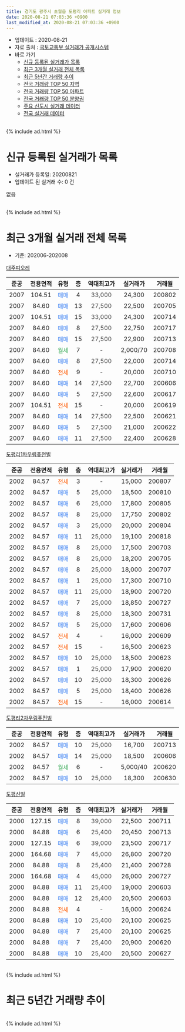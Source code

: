 ```yaml
---
title: 경기도 광주시 초월읍 도평리 아파트 실거래 정보
date: 2020-08-21 07:03:36 +0900
last_modified_at: 2020-08-21 07:03:36 +0900
---
```


* 업데이트 : 2020-08-21
* 자료 출처 : [국토교통부 실거래가 공개시스템](http://rt.molit.go.kr)
* 바로 가기
    * [신규 등록된 실거래가 목록](#신규-등록된-실거래가-목록)
    * [최근 3개월 실거래 전체 목록](#최근-3개월-실거래-전체-목록)
    * [최근 5년간 거래량 추이](#최근-5년간-거래량-추이)
    * [전국 거래량 TOP 50 지역](https://inasie.github.io/apt-trade-info/최근-3개월-전국에서-가장-거래가-많이-발생한-지역)
    * [전국 거래량 TOP 50 아파트](https://inasie.github.io/apt-trade-info/최근-3개월-전국에서-가장-거래가-많이-발생한-아파트)
    * [전국 거래량 TOP 50 분양권](https://inasie.github.io/apt-trade-info/최근-3개월-전국에서-가장-거래가-많이-발생한-분양권)
    * [주요 신도시 실거래 데이터](https://inasie.github.io/apt-trade-info/주요-신도시)
    * [전국 실거래 데이터](https://inasie.github.io/apt-trade-info/전국)
<br>
{% include ad.html %}
<br>

# 신규 등록된 실거래가 목록
* 실거래가 등록일: 20200821
* 업데이트 된 실거래 수: 0 건

없음

<br>
{% include ad.html %}
<br>

# 최근 3개월 실거래 전체 목록
* 기준: 202006-202008


[대주피오레](https://search.naver.com/search.naver?query=%EA%B2%BD%EA%B8%B0%EB%8F%84+%EA%B4%91%EC%A3%BC%EC%8B%9C+%EC%B4%88%EC%9B%94%EC%9D%8D+%EB%8F%84%ED%8F%89%EB%A6%AC+%EB%8C%80%EC%A3%BC%ED%94%BC%EC%98%A4%EB%A0%88)

|준공|전용면적|유형|층|역대최고가|실거래가|거래월|
|:---:|:---:|:---:|:---:|:---:|:---:|:---:|
|2007|104.51|<span style="color:#4285f3">매매</span>|4|<span style="color:#444444">33,000</span>|24,300|200802|
|2007|84.60|<span style="color:#4285f3">매매</span>|13|<span style="color:#444444">27,500</span>|22,500|200705|
|2007|104.51|<span style="color:#4285f3">매매</span>|15|<span style="color:#444444">33,000</span>|24,300|200714|
|2007|84.60|<span style="color:#4285f3">매매</span>|8|<span style="color:#444444">27,500</span>|22,750|200717|
|2007|84.60|<span style="color:#4285f3">매매</span>|15|<span style="color:#444444">27,500</span>|22,900|200713|
|2007|84.60|<span style="color:#34a853">월세</span>|7|<span style="color:#444444">-</span>|2,000/70|200708|
|2007|84.60|<span style="color:#4285f3">매매</span>|8|<span style="color:#444444">27,500</span>|22,000|200714|
|2007|84.60|<span style="color:#ff5a00">전세</span>|9|<span style="color:#444444">-</span>|20,000|200710|
|2007|84.60|<span style="color:#4285f3">매매</span>|14|<span style="color:#444444">27,500</span>|22,700|200606|
|2007|84.60|<span style="color:#4285f3">매매</span>|5|<span style="color:#444444">27,500</span>|22,600|200617|
|2007|104.51|<span style="color:#ff5a00">전세</span>|15|<span style="color:#444444">-</span>|20,000|200619|
|2007|84.60|<span style="color:#4285f3">매매</span>|14|<span style="color:#444444">27,500</span>|22,500|200621|
|2007|84.60|<span style="color:#4285f3">매매</span>|5|<span style="color:#444444">27,500</span>|21,000|200622|
|2007|84.60|<span style="color:#4285f3">매매</span>|11|<span style="color:#444444">27,500</span>|22,400|200628|

[도평리1차우림퓨전빌](https://search.naver.com/search.naver?query=%EA%B2%BD%EA%B8%B0%EB%8F%84+%EA%B4%91%EC%A3%BC%EC%8B%9C+%EC%B4%88%EC%9B%94%EC%9D%8D+%EB%8F%84%ED%8F%89%EB%A6%AC+%EB%8F%84%ED%8F%89%EB%A6%AC1%EC%B0%A8%EC%9A%B0%EB%A6%BC%ED%93%A8%EC%A0%84%EB%B9%8C)

|준공|전용면적|유형|층|역대최고가|실거래가|거래월|
|:---:|:---:|:---:|:---:|:---:|:---:|:---:|
|2002|84.57|<span style="color:#ff5a00">전세</span>|3|<span style="color:#444444">-</span>|15,000|200807|
|2002|84.57|<span style="color:#4285f3">매매</span>|5|<span style="color:#444444">25,000</span>|18,500|200810|
|2002|84.57|<span style="color:#4285f3">매매</span>|6|<span style="color:#444444">25,000</span>|17,800|200805|
|2002|84.57|<span style="color:#4285f3">매매</span>|8|<span style="color:#444444">25,000</span>|17,750|200802|
|2002|84.57|<span style="color:#4285f3">매매</span>|3|<span style="color:#444444">25,000</span>|20,000|200804|
|2002|84.57|<span style="color:#4285f3">매매</span>|11|<span style="color:#444444">25,000</span>|19,100|200818|
|2002|84.57|<span style="color:#4285f3">매매</span>|8|<span style="color:#444444">25,000</span>|17,500|200703|
|2002|84.57|<span style="color:#4285f3">매매</span>|8|<span style="color:#444444">25,000</span>|18,200|200705|
|2002|84.57|<span style="color:#4285f3">매매</span>|8|<span style="color:#444444">25,000</span>|18,000|200707|
|2002|84.57|<span style="color:#4285f3">매매</span>|1|<span style="color:#444444">25,000</span>|17,300|200710|
|2002|84.57|<span style="color:#4285f3">매매</span>|11|<span style="color:#444444">25,000</span>|18,900|200720|
|2002|84.57|<span style="color:#4285f3">매매</span>|7|<span style="color:#444444">25,000</span>|18,850|200727|
|2002|84.57|<span style="color:#4285f3">매매</span>|8|<span style="color:#444444">25,000</span>|18,300|200731|
|2002|84.57|<span style="color:#4285f3">매매</span>|5|<span style="color:#444444">25,000</span>|17,600|200606|
|2002|84.57|<span style="color:#ff5a00">전세</span>|4|<span style="color:#444444">-</span>|16,000|200609|
|2002|84.57|<span style="color:#ff5a00">전세</span>|15|<span style="color:#444444">-</span>|16,500|200623|
|2002|84.57|<span style="color:#4285f3">매매</span>|10|<span style="color:#444444">25,000</span>|18,500|200623|
|2002|84.57|<span style="color:#4285f3">매매</span>|1|<span style="color:#444444">25,000</span>|17,900|200620|
|2002|84.57|<span style="color:#4285f3">매매</span>|10|<span style="color:#444444">25,000</span>|18,300|200626|
|2002|84.57|<span style="color:#4285f3">매매</span>|5|<span style="color:#444444">25,000</span>|18,400|200626|
|2002|84.57|<span style="color:#ff5a00">전세</span>|15|<span style="color:#444444">-</span>|16,000|200614|

[도평리2차우림퓨전빌](https://search.naver.com/search.naver?query=%EA%B2%BD%EA%B8%B0%EB%8F%84+%EA%B4%91%EC%A3%BC%EC%8B%9C+%EC%B4%88%EC%9B%94%EC%9D%8D+%EB%8F%84%ED%8F%89%EB%A6%AC+%EB%8F%84%ED%8F%89%EB%A6%AC2%EC%B0%A8%EC%9A%B0%EB%A6%BC%ED%93%A8%EC%A0%84%EB%B9%8C)

|준공|전용면적|유형|층|역대최고가|실거래가|거래월|
|:---:|:---:|:---:|:---:|:---:|:---:|:---:|
|2002|84.57|<span style="color:#4285f3">매매</span>|10|<span style="color:#444444">25,000</span>|16,700|200713|
|2002|84.57|<span style="color:#4285f3">매매</span>|14|<span style="color:#444444">25,000</span>|18,500|200606|
|2002|84.57|<span style="color:#34a853">월세</span>|6|<span style="color:#444444">-</span>|5,000/40|200620|
|2002|84.57|<span style="color:#4285f3">매매</span>|10|<span style="color:#444444">25,000</span>|18,300|200630|

[도평신일](https://search.naver.com/search.naver?query=%EA%B2%BD%EA%B8%B0%EB%8F%84+%EA%B4%91%EC%A3%BC%EC%8B%9C+%EC%B4%88%EC%9B%94%EC%9D%8D+%EB%8F%84%ED%8F%89%EB%A6%AC+%EB%8F%84%ED%8F%89%EC%8B%A0%EC%9D%BC)

|준공|전용면적|유형|층|역대최고가|실거래가|거래월|
|:---:|:---:|:---:|:---:|:---:|:---:|:---:|
|2000|127.15|<span style="color:#4285f3">매매</span>|8|<span style="color:#444444">39,000</span>|22,500|200711|
|2000|84.88|<span style="color:#4285f3">매매</span>|6|<span style="color:#444444">25,400</span>|20,450|200713|
|2000|127.15|<span style="color:#4285f3">매매</span>|6|<span style="color:#444444">39,000</span>|23,500|200717|
|2000|164.68|<span style="color:#4285f3">매매</span>|7|<span style="color:#444444">45,000</span>|26,800|200720|
|2000|84.88|<span style="color:#4285f3">매매</span>|8|<span style="color:#444444">25,400</span>|21,400|200728|
|2000|164.68|<span style="color:#4285f3">매매</span>|4|<span style="color:#444444">45,000</span>|26,000|200727|
|2000|84.88|<span style="color:#4285f3">매매</span>|11|<span style="color:#444444">25,400</span>|19,000|200603|
|2000|84.88|<span style="color:#4285f3">매매</span>|12|<span style="color:#444444">25,400</span>|20,500|200603|
|2000|84.88|<span style="color:#ff5a00">전세</span>|4|<span style="color:#444444">-</span>|16,000|200624|
|2000|84.88|<span style="color:#4285f3">매매</span>|10|<span style="color:#444444">25,400</span>|20,100|200625|
|2000|84.88|<span style="color:#4285f3">매매</span>|7|<span style="color:#444444">25,400</span>|20,100|200625|
|2000|84.88|<span style="color:#4285f3">매매</span>|7|<span style="color:#444444">25,400</span>|20,900|200620|
|2000|84.88|<span style="color:#4285f3">매매</span>|10|<span style="color:#444444">25,400</span>|20,500|200627|


<br>
{% include ad.html %}
<br>

# 최근 5년간 거래량 추이


<div style="width:100%;">
    <canvas id="deal_progress" height="200"></canvas>
</div>

<script>
new Chart(document.getElementById("deal_progress"), {
    type: 'line',
    data: {
        labels: ['201508','201509','201510','201511','201512','201601','201602','201603','201604','201605','201606','201607','201608','201609','201610','201611','201612','201701','201702','201703','201704','201705','201706','201707','201708','201709','201710','201711','201712','201801','201802','201803','201804','201805','201806','201807','201808','201809','201810','201811','201812','201901','201902','201903','201904','201905','201906','201907','201908','201909','201910','201911','201912','202001','202002','202003','202004','202005','202006','202007','202008'],
        datasets: [{
            label: '매매',
            pointRadius: 1,
            data: [7, 10, 19, 8, 7, 6, 1, 9, 11, 1, 6, 23, 9, 13, 12, 3, 6, 3, 7, 1, 2, 6, 17, 7, 2, 9, 8, 2, 1, 1, 10, 5, 8, 5, 7, 1, 4, 11, 6, 8, 4, 4, 5, 11, 1, 4, 4, 3, 5, 6, 5, 5, 8, 6, 7, 11, 12, 14, 18, 19, 6],
            borderColor: "rgba(255, 201, 14, 1)",
            backgroundColor: "rgba(255, 201, 14, 0.5)",
            fill: false,
            lineTension: 0
        },{
            label: '전월세',
            pointRadius: 1,
            data: [3, 7, 8, 9, 9, 2, 8, 10, 7, 5, 10, 4, 7, 7, 12, 7, 12, 1, 8, 9, 8, 5, 7, 4, 11, 1, 6, 8, 5, 7, 6, 10, 10, 4, 6, 2, 5, 8, 5, 5, 7, 3, 6, 3, 7, 6, 3, 6, 2, 3, 10, 3, 3, 5, 3, 4, 1, 4, 6, 2, 1],
            borderColor: "rgba(0, 141, 185, 1)",
            backgroundColor: "rgba(0, 141, 185, 0.5)",
            fill: false,
            lineTension: 0
        }
        ]
    },
    options: {
        responsive: true,
        title: {
            display: false
        },
        tooltips: {
            mode: 'index',
            intersect: false
        },
        hover: {
            mode: 'nearest',
            intersect: true
        },
        scales: {
            xAxes: [{
                display: true,
                scaleLabel: {
                    display: true,
                    labelString: '년/월'
                }
            }],
            yAxes: [{
                display: true,
                ticks: {
                    suggestedMin: 0,
                },
                scaleLabel: {
                    display: true,
                    labelString: '실거래 수'
                }
            }]
        }
    }
});

</script>


<br>
{% include ad.html %}
<br>

